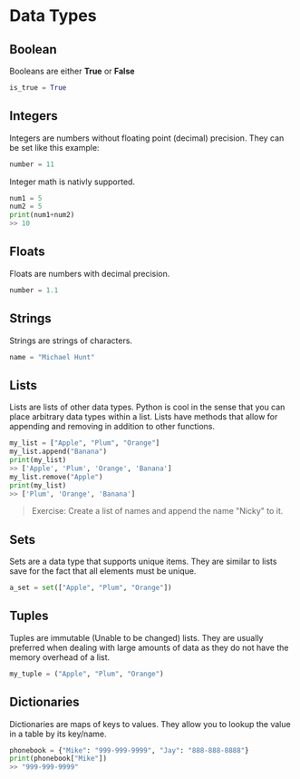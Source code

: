 # Data Types

## Boolean
Booleans are either **True** or **False**
```python
is_true = True
```
## Integers
Integers are numbers without floating point (decimal) precision. They can be set like this example:
```python
number = 11
```
Integer math is nativly supported.
```python
num1 = 5
num2 = 5
print(num1+num2)
>> 10
```
## Floats
Floats are numbers with decimal precision.
```python
number = 1.1
```
## Strings
Strings are strings of characters.
```python
name = "Michael Hunt"
```
## Lists
Lists are lists of other data types. Python is cool in the sense that you can place arbitrary data types within a list. Lists have methods that allow for appending and removing in addition to other functions.
```python
my_list = ["Apple", "Plum", "Orange"]
my_list.append("Banana")
print(my_list)
>> ['Apple', 'Plum', 'Orange', 'Banana']
my_list.remove("Apple")
print(my_list)
>> ['Plum', 'Orange', 'Banana']
```
> Exercise: Create a list of names and append the name "Nicky" to it.

## Sets
Sets are a data type that supports unique items. They are similar to lists save for the fact that all elements must be unique.
```python
a_set = set(["Apple", "Plum", "Orange"])
```
## Tuples
Tuples are immutable (Unable to be changed) lists. They are usually preferred when dealing with large amounts of data as they do not have the memory overhead of a list.
```python
my_tuple = ("Apple", "Plum", "Orange")
```
## Dictionaries
Dictionaries are maps of keys to values. They allow you to lookup the value in a table by its key/name.
```python
phonebook = {"Mike": "999-999-9999", "Jay": "888-888-8888"}
print(phonebook["Mike"])
>> "999-999-9999"
```
